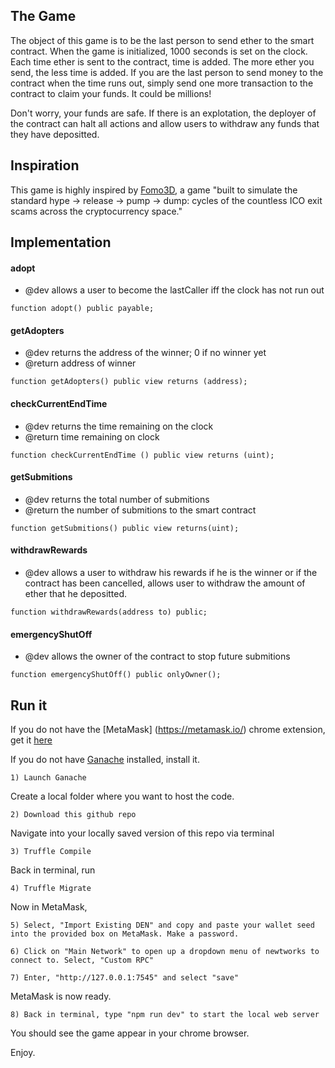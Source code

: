 ## The Game
The object of this game is to be the last person to send ether to the smart contract. When the game is initialized, 1000 seconds is set on the clock. Each time ether is sent to the contract, time is added. The more ether you send, the less time is added. If you are the last person to send money to the contract when the time runs out, simply send one more transaction to the contract to claim your funds. It could be millions!

Don't worry, your funds are safe. If there is an explotation, the deployer of the contract can halt all actions and allow users to withdraw any funds that they have depositted.

## Inspiration
This game is highly inspired by [Fomo3D](https://exitscam.me/shakedown), a game "built to simulate the standard hype -> release -> pump -> dump: cycles of the countless ICO exit scams across the cryptocurrency space."

## Implementation 

#### adopt


 * @dev allows a user to become the lastCaller iff the clock has not run out
 
 ```
 function adopt() public payable;
 ```
 
 #### getAdopters
 
  * @dev returns the address of the winner; 0 if no winner yet
  * @return address of winner
  
```
function getAdopters() public view returns (address);
```
  
  #### checkCurrentEndTime
  
   * @dev returns the time remaining on the clock
   * @return time remaining on clock
     
```
function checkCurrentEndTime () public view returns (uint);
```
    
  #### getSubmitions  
   
   * @dev returns the total number of submitions
   * @return the number of submitions to the smart contract
     
    
```
function getSubmitions() public view returns(uint);
```
    
   #### withdrawRewards
    
   * @dev allows a user to withdraw his rewards if he is the winner or if the contract has been cancelled, allows user to withdraw the amount of ether that he depositted.

``` 
function withdrawRewards(address to) public;
```
    
   #### emergencyShutOff
   
   * @dev allows the owner of the contract to stop future submitions
    
``` 
function emergencyShutOff() public onlyOwner();
```
## Run it

If you do not have the [MetaMask] (https://metamask.io/) chrome extension, get it [here](https://chrome.google.com/webstore/detail/metamask/nkbihfbeogaeaoehlefnkodbefgpgknn?hl=en)

If you do not have [Ganache](https://truffleframework.com/ganache) installed, install it. 

```
1) Launch Ganache
```

Create a local folder where you want to host the code. 

```
2) Download this github repo
```

Navigate into your locally saved version of this repo via terminal

```
3) Truffle Compile
```

Back in terminal, run 

```
4) Truffle Migrate
```

Now in MetaMask, 

```
5) Select, "Import Existing DEN" and copy and paste your wallet seed into the provided box on MetaMask. Make a password.
```

```
6) Click on "Main Network" to open up a dropdown menu of newtworks to connect to. Select, "Custom RPC"
```

```
7) Enter, "http://127.0.0.1:7545" and select "save"
```

MetaMask is now ready.

```
8) Back in terminal, type "npm run dev" to start the local web server
```

You should see the game appear in your chrome browser. 

Enjoy. 
